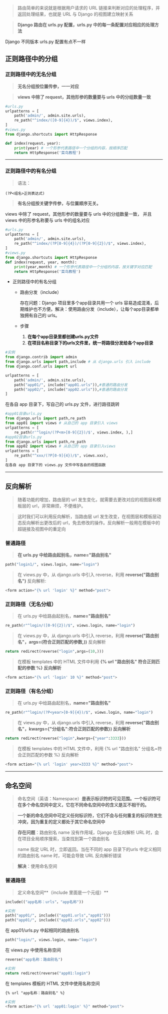 > 路由简单的来说就是根据用户请求的 URL 链接来判断对应的处理程序，并返回处理结果，也就是 URL 与 Django 的视图建立映射关系

> **Django 路由在 urls.py 配置，urls.py 中的每一条配置对应相应的处理方法**

Django 不同版本 urls.py 配置有点不一样

## 正则路径中的分组

### 正则路径中的无名分组

> **无名分组按位置传参，一一对应**

> **views 中除了 request，其他形参的数量要与 urls 中的分组数量一致**

```python
#urls.py
urlpatterns = [
    path('admin/', admin.site.urls),
    re_path("^index/([0-9]{4})/$", views.index),
]
#views.py
from django.shortcuts import HttpResponse

def index(request，year):
    print(year) # 一个形参代表路径中一个分组的内容，按顺序匹配
    return HttpResponse('菜鸟教程')
```

---

### 正则路径中的有名分组

> 语法：

```
(?P<组名>正则表达式)
```

> **有名分组按关键字传参，与位置顺序无关。**

views 中除了 request，其他形参的数量要与 urls 中的分组数量一致， 并且 views 中的形参名称要与 urls 中的组名对应

```python
#urls.py
urlpatterns = [
    path('admin/', admin.site.urls),
    re_path("^index/(?P[0-9]{4})/(?P[0-9]{2})/$", views.index),
]
#views.py
from django.shortcuts import HttpResponse
def index(request, year, month):
    print(year,month) # 一个形参代表路径中一个分组的内容，按关键字对应匹配
    return HttpResponse('菜鸟教程')
```

* 正则路径中的有名分组

  * 路由分发（include）	

    存在问题：Django 项目里多个app目录共用一个 urls 容易造成混淆，后期维护也不方便。解决：使用路由分发（include），让每个app目录都单独拥有自己的 urls。

  * 步骤

    1. **在每个app目录里都创建urls.py文件**
    2. **在项目名称目录下的urls文件里，统一将路径分发给各个app目录**

```python
#实例
from django.contrib import admin
from django.urls import path,include # 从 django.urls 引入 include
from django.conf.urls import url

urlpatterns = [
    path('admin/', admin.site.urls),
    path("app01/", include("app01.urls")),#普通的路由分发
    path("app02/", include("app02.urls")),#普通的路由分发
]
```

在各自 app 目录下，写自己的 urls.py 文件，进行路径跳转

```python
#app01目录urls.py
from django.urls import path,re_path
from app01 import views # 从自己的 app 目录引入 views
urlpatterns = [
    re_path(r'^login/(?P<m>[0-9]{2})/$', views.index, ),]
#app02目录urls.py
from django.urls import path,re_path
from app02 import views # 从自己的 app 目录引入views
urlpatterns = [
    re_path("^xxx/(?P[0-9]{4})/$", views.xxx),
]
在各自 app 目录下的 views.py 文件中写各自的视图函数
```

---

## 反向解析

> 随着功能的增加，路由层的 url 发生变化，就需要去更改对应的视图层和模板层的 url，非常麻烦，不便维护。

> 这时我们可以利用反向解析，当路由层 url 发生改变，在视图层和模板层动态反向解析出更改后的 url，免去修改的操作。反向解析一般用在模板中的超链接及视图中的重定向

### 普通路径

> **在 urls.py 中给路由起别名，name="路由别名"**

```python
path("login1/", views.login, name="login")
```

> 在 views.py 中，从 django.urls 中引入 reverse，利用 **reverse("路由别名")** 反向解析:

```python
<form action="{% url 'login' %}" method="post">
```

### 正则路径（无名分组）

> 在 urls.py 中给路由起别名，**name="路由别名"**

```python
re_path(r"^login/([0-9]{2})/$", views.login, name="login")
```

> 在 views.py 中，从 django.urls 中引入 reverse，利用 **reverse("路由别名"，args=(符合正则匹配的参数,))** 反向解析

```python
return redirect(reverse("login",args=(10,)))
```

> 在模板 templates 中的 HTML 文件中利用 **{% url "路由别名" 符合正则匹配的参数 %} 反向解析**

```python
<form action="{% url 'login' 10 %}" method="post">
```

### 正则路径（有名分组）

> 在 urls.py 中给路由起别名，**name="路由别名"**

```python
re_path(r"^login/(?P<year>[0-9]{4})/$", views.login, name="login")
```

> 在 views.py 中，从 django.urls 中引入 reverse，利用 **reverse("路由别名"，kwargs={"分组名":符合正则匹配的参数}) 反向解析**

```python
return redirect(reverse("login",kwargs={"year":3333}))
```

> 在模板 templates 中的 HTML 文件中，利用 {% url "路由别名" 分组名=符合正则匹配的参数 %} 反向解析

```python
<form action="{% url 'login' year=3333 %}" method="post">
```

---

## 命名空间

> 命名空间（英语：Namespace）**是表示标识符的可见范围。一个标识符可在多个命名空间中定义，它在不同命名空间中的含义是互不相干的。**

> **一个新的命名空间中可定义任何标识符，它们不会与任何重复的标识符发生冲突，因为重复的定义都处于其它命名空间中**

> **存在问题**：路由别名 name 没有作用域，Django 在反向解析 URL 时，会在项目全局顺序搜索，当查找到第一个路由别名
>
> name 指定 URL 时，立即返回。当在不同的 app 目录下的urls 中定义相同的路由别名 name 时，可能会导致 URL 反向解析错误

> **解决**：使用命名空间

### 普通路径

> 定义命名空间**（include 里面是一个元组）**

```python
include(("app名称：urls"，"app名称"))
```

```python
#实例
path("app01/", include(("app01.urls","app01")))
path("app01/", include(("app02.urls","app02")))
```

在 app01/urls.py 中起相同的路由别名

```python
path("login/", views.login, name="login")
```

在 views.py 中使用名称空间

```python
reverse("app名称：路由别名")
```

```python
#实例
return redirect(reverse("app01:login")
```

在 templates 模板的 HTML 文件中使用名称空间

```html
{% url "app名称：路由别名" %}
```

```python
#实例
<form action="{% url 'app01:login' %}" method="post">
```

